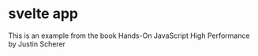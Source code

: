 # svelte app

This is an example from the book Hands-On JavaScript High Performance by Justin Scherer
